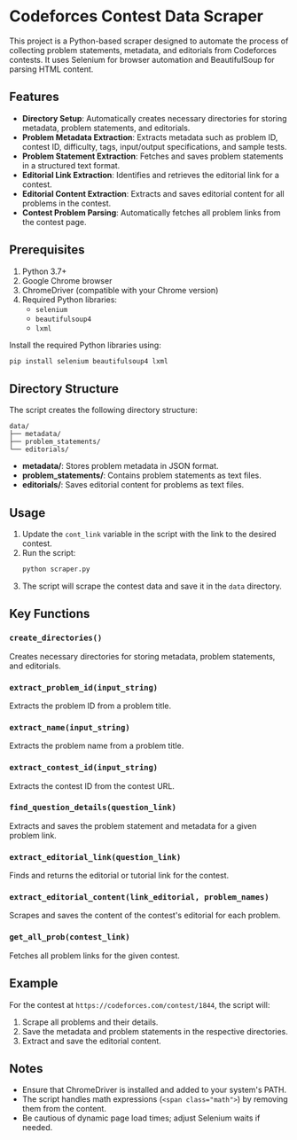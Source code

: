 # Codeforces Contest Data Scraper

This project is a Python-based scraper designed to automate the process of collecting problem statements, metadata, and editorials from Codeforces contests. It uses Selenium for browser automation and BeautifulSoup for parsing HTML content.

## Features

- **Directory Setup**: Automatically creates necessary directories for storing metadata, problem statements, and editorials.
- **Problem Metadata Extraction**: Extracts metadata such as problem ID, contest ID, difficulty, tags, input/output specifications, and sample tests.
- **Problem Statement Extraction**: Fetches and saves problem statements in a structured text format.
- **Editorial Link Extraction**: Identifies and retrieves the editorial link for a contest.
- **Editorial Content Extraction**: Extracts and saves editorial content for all problems in the contest.
- **Contest Problem Parsing**: Automatically fetches all problem links from the contest page.

## Prerequisites

1. Python 3.7+
2. Google Chrome browser
3. ChromeDriver (compatible with your Chrome version)
4. Required Python libraries:
   - `selenium`
   - `beautifulsoup4`
   - `lxml`

Install the required Python libraries using:
```bash
pip install selenium beautifulsoup4 lxml
```

## Directory Structure

The script creates the following directory structure:
```
data/
├── metadata/
├── problem_statements/
└── editorials/
```

- **metadata/**: Stores problem metadata in JSON format.
- **problem_statements/**: Contains problem statements as text files.
- **editorials/**: Saves editorial content for problems as text files.

## Usage

1. Update the `cont_link` variable in the script with the link to the desired contest.
2. Run the script:
   ```bash
   python scraper.py
   ```
3. The script will scrape the contest data and save it in the `data` directory.

## Key Functions

### `create_directories()`
Creates necessary directories for storing metadata, problem statements, and editorials.

### `extract_problem_id(input_string)`
Extracts the problem ID from a problem title.

### `extract_name(input_string)`
Extracts the problem name from a problem title.

### `extract_contest_id(input_string)`
Extracts the contest ID from the contest URL.

### `find_question_details(question_link)`
Extracts and saves the problem statement and metadata for a given problem link.

### `extract_editorial_link(question_link)`
Finds and returns the editorial or tutorial link for the contest.

### `extract_editorial_content(link_editorial, problem_names)`
Scrapes and saves the content of the contest's editorial for each problem.

### `get_all_prob(contest_link)`
Fetches all problem links for the given contest.

## Example

For the contest at `https://codeforces.com/contest/1844`, the script will:
1. Scrape all problems and their details.
2. Save the metadata and problem statements in the respective directories.
3. Extract and save the editorial content.

## Notes

- Ensure that ChromeDriver is installed and added to your system's PATH.
- The script handles math expressions (`<span class="math">`) by removing them from the content.
- Be cautious of dynamic page load times; adjust Selenium waits if needed.



